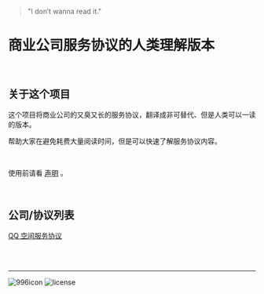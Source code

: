>  "I don′t wanna read it."

# 商业公司服务协议的人类理解版本

<br />

## 关于这个项目

这个项目将商业公司的又臭又长的服务协议，翻译成非可替代、但是人类可以一读的版本。

帮助大家在避免耗费大量阅读时间，但是可以快速了解服务协议内容。

<br />

使用前请看 [声明](https://github.com/smilonely/I-dont-wanna-read-it/wiki/Statement) 。

<br />

## 公司/协议列表

[QQ 空间服务协议](https://github.com/smilonely/I-dont-wanna-read-it/wiki/Tencent-Qzone)

<br />

<br />

----

![996icon](https://camo.githubusercontent.com/fce1dafb36f344f3caac8b9d6be435ba810e36ab/68747470733a2f2f696d672e736869656c64732e696f2f62616467652f6c696e6b2d3939362e6963752d2532334646344435422e7376673f7374796c653d666c61742d737175617265)  ![license](https://i.creativecommons.org/l/by-nc/4.0/80x15.png)

<br />
